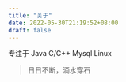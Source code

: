 ```yaml
---
title: "关于"
date: 2022-05-30T21:19:52+08:00
draft: false
---
```


专注于 Java C/C++ Mysql Linux

> 日日不断，滴水穿石